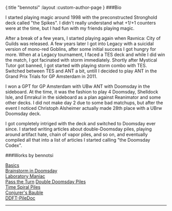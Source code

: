 {:title "bennotsi"
 :layout :custom-author-page
}
###Bio

I started playing magic around 1998 with the preconstructed Stronghold deck called "the Spikes". I didn't really understand what +1/+1 counters were at the time, but I had fun with my friends playing magic.

After a break of a few years, I started playing again when Ravnica: City of Guilds was released. A few years later I got into Legacy with a suicidal version of mono-red Goblins, after some initial success I got hungry for more. When at a Legacy tournament, I faced a TES deck and while I did win the match, I got facinated with storm immediately. Shortly after Mystical Tutor got banned, I got started with playing storm combo with TES. Switched between TES and ANT a bit, untill I decided to play ANT in the Grand Prix Trials for GP Amsterdam in 2011.

I won a GPT for GP Amsterdam with UBw ANT with Doomsday in the sideboard. At the time, it was the fashion to play 4 Doomsday, Shelldock Isle, and Emrakul in the sideboard as a plan against Reanimator and some other decks. I did not make day 2 due to some bad matchups, but after the event I noticed Christoph Alsheimer actually made 28th place with a UBrw Doomsday deck.

I got completely intriged with the deck and switched to Doomsday ever since. I started writing articles about double-Doomsday piles, playing around artifact hate, chain of vapor piles, and so on, and eventually compiled all that into a list of articles I started calling "the Doomsday Codex".

###Works by bennotsi  

[Basics](/pages-output/ch1/basics)  
[Brainstorm in Doomsday](/pages-output/ch1/brainstorm)  
[Laboratory Maniac](/pages-output/ch1/laboratory-maniac)  
[Pass the Turn](/pages-output/ch1/pass-the-turn) 
[Double Doomsday Piles](/pages-output/ch2/double-doomsday)   
[Time Spiral Piles](/pages-output/ch2/doomsday-timespiral)    
[Conjurer's Bauble](/pages-output/ch2/cb-piles)  
[DDFT-PileDoc](/pages-output/appendix/pile-doc)
 ***
